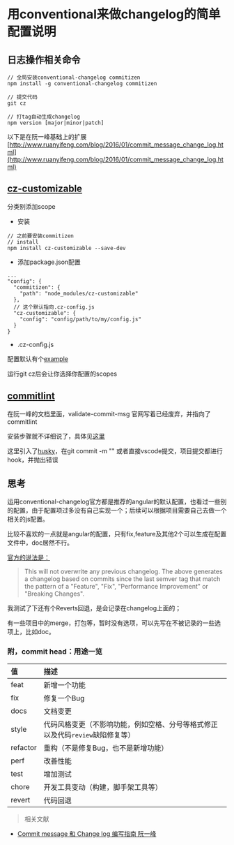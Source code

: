 # 用conventional来做changelog的简单配置说明

## 日志操作相关命令

```
// 全局安装conventional-changelog commitizen
npm install -g conventional-changelog commitizen

// 提交代码
git cz

// 打tag自动生成changelog
npm version [major|minor|patch]

```


以下是在阮一峰基础上的扩展[http://www.ruanyifeng.com/blog/2016/01/commit_message_change_log.html](http://www.ruanyifeng.com/blog/2016/01/commit_message_change_log.html)

## [cz-customizable](https://github.com/leonardoanalista/cz-customizable)

分类别添加scope

+ 安装
```
// 之前要安装commitizen
// install
npm install cz-customizable --save-dev
```
+ 添加package.json配置
```
...
"config": {
  "commitizen": {
    "path": "node_modules/cz-customizable"
  },
  // 这个默认指向.cz-config.js
  "cz-customizable": {
    "config": "config/path/to/my/config.js"
  }
}
```

+ .cz-config.js 

配置默认有个[example](https://github.com/leonardoanalista/cz-customizable/blob/master/cz-config-EXAMPLE.js)

运行git cz后会让你选择你配置的scopes

## [commitlint](https://github.com/marionebl/commitlint)

在阮一峰的文档里面，validate-commit-msg 官网写着已经废弃，并指向了commitlint

安装步骤就不详细说了，具体见[这里](https://marionebl.github.io/commitlint/#/guides-local-setup)

这里引入了[husky](https://github.com/typicode/husky)，在git commit -m "" 或者直接vscode提交，项目提交都进行hook，并抛出错误

## 思考

运用conventional-changelog官方都是推荐的angular的默认配置，也看过一些别的配置，由于配置项过多没有自己实现一个；后续可以根据项目需要自己去做一个相关的js配置。

比较不喜欢的一点就是angular的配置，只有fix,feature及其他2个可以生成在配置文件中，doc居然不行。

[官方的说法是：](https://github.com/conventional-changelog/conventional-changelog/tree/master/packages/conventional-changelog-cli)

> This will not overwrite any previous changelog. The above generates a changelog based on commits since the last semver tag that match the pattern of a "Feature", "Fix", "Performance Improvement" or "Breaking Changes".

我测试了下还有个Reverts回退，是会记录在changelog上面的；

有一些项目中的merge，打包等，暂时没有选项，可以先写在不被记录的一些选项上，比如doc。

### 附，commit head：用途一览

| 值 | 描述 |
| :--- | :--- |
| feat | 新增一个功能 |
| fix | 修复一个Bug |
| docs | 文档变更 |
| style | 代码风格变更（不影响功能，例如空格、分号等格式修正以及代码`review`缺陷修复等） |
| refactor | 重构（不是修复Bug，也不是新增功能） |
| perf | 改善性能 |
| test | 增加测试 |
| chore | 开发工具变动（构建，脚手架工具等） |
| revert | 代码回退 |

> 相关文献

+ [Commit message 和 Change log 编写指南 阮一峰](http://www.ruanyifeng.com/blog/2016/01/commit_message_change_log.html)